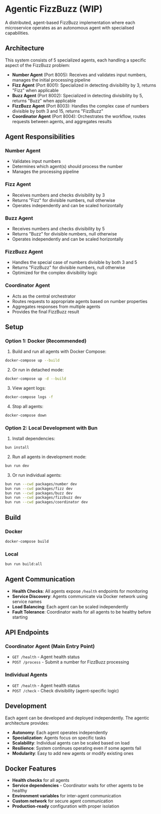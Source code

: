 # Agentic FizzBuzz (WIP)

A distributed, agent-based FizzBuzz implementation where each microservice operates as an autonomous agent with specialised capabilities.

## Architecture

This system consists of 5 specialized agents, each handling a specific aspect of the FizzBuzz problem:

- **Number Agent** (Port 8005): Receives and validates input numbers, manages the initial processing pipeline
- **Fizz Agent** (Port 8001): Specialized in detecting divisibility by 3, returns "Fizz" when applicable
- **Buzz Agent** (Port 8002): Specialized in detecting divisibility by 5, returns "Buzz" when applicable  
- **FizzBuzz Agent** (Port 8003): Handles the complex case of numbers divisible by both 3 and 15, returns "FizzBuzz"
- **Coordinator Agent** (Port 8004): Orchestrates the workflow, routes requests between agents, and aggregates results

## Agent Responsibilities

### Number Agent
- Validates input numbers
- Determines which agent(s) should process the number
- Manages the processing pipeline

### Fizz Agent
- Receives numbers and checks divisibility by 3
- Returns "Fizz" for divisible numbers, null otherwise
- Operates independently and can be scaled horizontally

### Buzz Agent  
- Receives numbers and checks divisibility by 5
- Returns "Buzz" for divisible numbers, null otherwise
- Operates independently and can be scaled horizontally

### FizzBuzz Agent
- Handles the special case of numbers divisible by both 3 and 5
- Returns "FizzBuzz" for divisible numbers, null otherwise
- Optimized for the complex divisibility logic

### Coordinator Agent
- Acts as the central orchestrator
- Routes requests to appropriate agents based on number properties
- Aggregates responses from multiple agents
- Provides the final FizzBuzz result

## Setup

### Option 1: Docker (Recommended)

1. Build and run all agents with Docker Compose:
```bash
docker-compose up --build
```

2. Or run in detached mode:
```bash
docker-compose up -d --build
```

3. View agent logs:
```bash
docker-compose logs -f
```

4. Stop all agents:
```bash
docker-compose down
```

### Option 2: Local Development with Bun

1. Install dependencies:
```bash
bun install
```

2. Run all agents in development mode:
```bash
bun run dev
```

3. Or run individual agents:
```bash
bun run --cwd packages/number dev
bun run --cwd packages/fizz dev
bun run --cwd packages/buzz dev
bun run --cwd packages/fizzbuzz dev
bun run --cwd packages/coordinator dev
```

## Build

### Docker
```bash
docker-compose build
```

### Local
```bash
bun run build:all
```

## Agent Communication

- **Health Checks**: All agents expose `/health` endpoints for monitoring
- **Service Discovery**: Agents communicate via Docker network using service names
- **Load Balancing**: Each agent can be scaled independently
- **Fault Tolerance**: Coordinator waits for all agents to be healthy before starting

## API Endpoints

### Coordinator Agent (Main Entry Point)
- `GET /health` - Agent health status
- `POST /process` - Submit a number for FizzBuzz processing

### Individual Agents
- `GET /health` - Agent health status
- `POST /check` - Check divisibility (agent-specific logic)

## Development

Each agent can be developed and deployed independently. The agentic architecture provides:
- **Autonomy**: Each agent operates independently
- **Specialization**: Agents focus on specific tasks
- **Scalability**: Individual agents can be scaled based on load
- **Resilience**: System continues operating even if some agents fail
- **Modularity**: Easy to add new agents or modify existing ones

## Docker Features

- **Health checks** for all agents
- **Service dependencies** - Coordinator waits for other agents to be healthy
- **Environment variables** for inter-agent communication
- **Custom network** for secure agent communication
- **Production-ready** configuration with proper isolation
